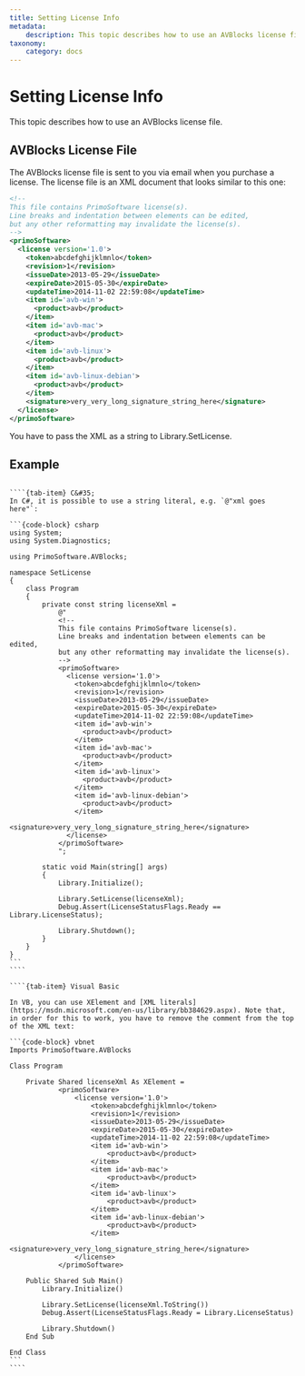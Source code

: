 ```yaml
---
title: Setting License Info
metadata:
    description: This topic describes how to use an AVBlocks license file.
taxonomy:
    category: docs
---
```


# Setting License Info

This topic describes how to use an AVBlocks license file.

## AVBlocks License File

The AVBlocks license file is sent to you via email when you purchase a license. The license file is an XML document that looks similar to this one: 

``` xml
<!-- 
This file contains PrimoSoftware license(s). 
Line breaks and indentation between elements can be edited, 
but any other reformatting may invalidate the license(s). 
-->
<primoSoftware>
  <license version='1.0'>
    <token>abcdefghijklmnlo</token>
    <revision>1</revision>
    <issueDate>2013-05-29</issueDate>
    <expireDate>2015-05-30</expireDate>
    <updateTime>2014-11-02 22:59:08</updateTime>
    <item id='avb-win'>
      <product>avb</product>
    </item>
    <item id='avb-mac'>
      <product>avb</product>
    </item>
    <item id='avb-linux'>
      <product>avb</product>
    </item>
    <item id='avb-linux-debian'>
      <product>avb</product>
    </item>
    <signature>very_very_long_signature_string_here</signature>
  </license>
</primoSoftware>
```

You have to pass the XML as a string to Library.SetLicense. 

## Example

`````{tab-set}

````{tab-item} C&#35;
In C#, it is possible to use a string literal, e.g. `@"xml goes here"`:    

```{code-block} csharp
using System;
using System.Diagnostics;

using PrimoSoftware.AVBlocks;

namespace SetLicense
{
    class Program
    {
        private const string licenseXml = 
            @"
            <!-- 
            This file contains PrimoSoftware license(s). 
            Line breaks and indentation between elements can be edited, 
            but any other reformatting may invalidate the license(s). 
            -->
            <primoSoftware>
              <license version='1.0'>
                <token>abcdefghijklmnlo</token>
                <revision>1</revision>
                <issueDate>2013-05-29</issueDate>
                <expireDate>2015-05-30</expireDate>
                <updateTime>2014-11-02 22:59:08</updateTime>
                <item id='avb-win'>
                  <product>avb</product>
                </item>
                <item id='avb-mac'>
                  <product>avb</product>
                </item>
                <item id='avb-linux'>
                  <product>avb</product>
                </item>
                <item id='avb-linux-debian'>
                  <product>avb</product>
                </item>
                <signature>very_very_long_signature_string_here</signature>
              </license>
            </primoSoftware>
            ";

        static void Main(string[] args)
        {
            Library.Initialize();

            Library.SetLicense(licenseXml);
            Debug.Assert(LicenseStatusFlags.Ready == Library.LicenseStatus);

            Library.Shutdown();
        }
    }
}
```
````

````{tab-item} Visual Basic

In VB, you can use XElement and [XML literals](https://msdn.microsoft.com/en-us/library/bb384629.aspx). Note that, in order for this to work, you have to remove the comment from the top of the XML text:

```{code-block} vbnet
Imports PrimoSoftware.AVBlocks

Class Program

    Private Shared licenseXml As XElement =
            <primoSoftware>
                <license version='1.0'>
                    <token>abcdefghijklmnlo</token>
                    <revision>1</revision>
                    <issueDate>2013-05-29</issueDate>
                    <expireDate>2015-05-30</expireDate>
                    <updateTime>2014-11-02 22:59:08</updateTime>
                    <item id='avb-win'>
                        <product>avb</product>
                    </item>
                    <item id='avb-mac'>
                        <product>avb</product>
                    </item>
                    <item id='avb-linux'>
                        <product>avb</product>
                    </item>
                    <item id='avb-linux-debian'>
                        <product>avb</product>
                    </item>
                    <signature>very_very_long_signature_string_here</signature>
                </license>
            </primoSoftware>

    Public Shared Sub Main()
        Library.Initialize()

        Library.SetLicense(licenseXml.ToString())
        Debug.Assert(LicenseStatusFlags.Ready = Library.LicenseStatus)

        Library.Shutdown()
    End Sub

End Class
```
````

`````
